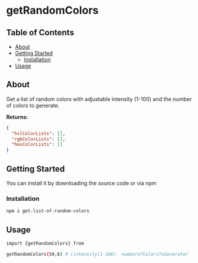 # getRandomColors

## Table of Contents

- [About](#about)
- [Getting Started](#getting-started)
  - [Installation](#installation)
- [Usage](#usage)



## About

Get a list of random colors with adjustable intensity (1-100) and the number of colors to generate.

**Returns:**

```json
{
  "hslColorLists": [],
  "rgbColorLists": [],
  "hexColorLists": []
}
```

## Getting Started
You can install it by downloading the source code or via npm

### Installation

```bash
npm i get-list-of-random-colors
``` 


## Usage

```bash
import {getRandomColors} from 
```

```bash
getRandomColors(50,6) # (intensity(1-100), numberofColorsToGenerate)
```
